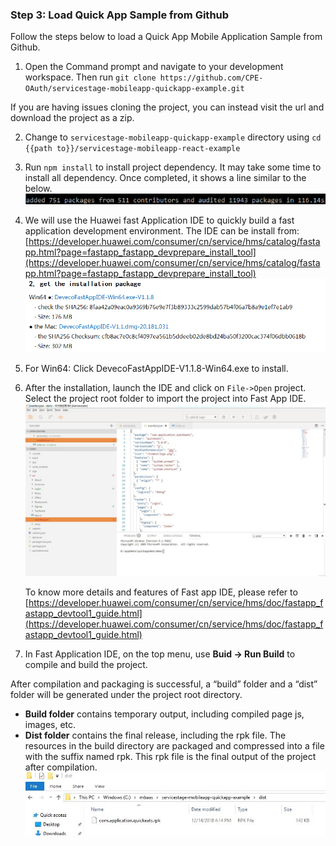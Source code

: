 ### Step 3:  Load Quick App Sample from Github

Follow the steps below to load a Quick App Mobile Application Sample from Github.

1.	Open the Command prompt and navigate to your development workspace. Then run `git clone https://github.com/CPE-OAuth/servicestage-mobileapp-quickapp-example.git`  

   If you are having issues cloning the project, you can instead visit the url and download the project as a zip.

2.	Change to `servicestage-mobileapp-quickapp-example` directory using `cd {{path to}}/servicestage-mobileapp-react-example`

3.	Run `npm install` to install project dependency.  It may take some time to install all dependency.  Once completed, it shows a line similar to the below.  
![s3a.png](./imgs/s3a.png)  


4.	We will use the Huawei fast Application IDE to quickly build a fast application development environment. The IDE can be install from: [https://developer.huawei.com/consumer/cn/service/hms/catalog/fastapp.html?page=fastapp_fastapp_devprepare_install_tool](https://developer.huawei.com/consumer/cn/service/hms/catalog/fastapp.html?page=fastapp_fastapp_devprepare_install_tool) 
![s3b.png](./imgs/s3b.png)

5.	For Win64: Click DevecoFastAppIDE-V1.1.8-Win64.exe to install.

6.	After the installation, launch the IDE and click on `File->Open` project. Select the project root folder to import the project into Fast App IDE.
![s3c.jpg](./imgs/s3c.jpg)
 
      To know more details and features of Fast app IDE, please refer to [https://developer.huawei.com/consumer/cn/service/hms/doc/fastapp_fastapp_devtool1_guide.html](https://developer.huawei.com/consumer/cn/service/hms/doc/fastapp_fastapp_devtool1_guide.html)
   
7. In Fast Application IDE, on the top menu, use **Buid -> Run Build** to compile and build the project.

After compilation and packaging is successful,  a “build” folder and a “dist” folder will be generated under the project root directory.
*	**Build folder** contains temporary output, including compiled page js, images, etc.
*	**Dist folder** contains the final release, including the rpk file. The resources in the build directory are packaged and compressed into a file with the suffix named rpk. This rpk file is the final output of the project after compilation.  
![s3f.JPG](./imgs/s3f.JPG)
